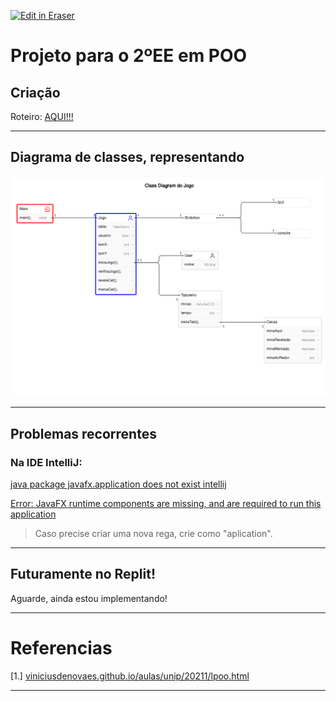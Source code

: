<p><a target="_blank" href="https://app.eraser.io/workspace/eBwPst8QmxllTjqJEaFD" id="edit-in-eraser-github-link"><img alt="Edit in Eraser" src="https://firebasestorage.googleapis.com/v0/b/second-petal-295822.appspot.com/o/images%2Fgithub%2FOpen%20in%20Eraser.svg?alt=media&amp;token=968381c8-a7e7-472a-8ed6-4a6626da5501"></a></p>

# Projeto para o 2ºEE em POO
## Criação
Roteiro: [﻿AQUI!!!](https://drive.google.com/file/d/1JilxkVmk3AX6HuuT0fsHob_FmkzEWcIn/view) 

---

## Diagrama de classes, representando
![Figure 1](/.eraser/eBwPst8QmxllTjqJEaFD___ibsr7NFOmZXGn92bwac608CiSpo2___---figure---HaS1hOMCz2T9NZUW0jE7y---figure---x6unebMDUbX_A9iBRd3dxQ.png "Figure 1")



---

## Problemas recorrentes
### Na IDE IntelliJ:
[﻿java package javafx.application does not exist intellij](https://www.youtube.com/watch?v=b60Fl2WLaQY) 

[﻿Error: JavaFX runtime components are missing, and are required to run this application](https://www.youtube.com/watch?v=hS_6ek9rTco) 

>   Caso precise criar uma nova rega, crie como "aplication".  

---

## Futuramente no Replit!
Aguarde, ainda estou implementando!

---

# Referencias
[1.] [﻿viniciusdenovaes.github.io/aulas/unip/20211/lpoo.html](https://viniciusdenovaes.github.io/aulas/unip/20211/lpoo.html) 

---




<!--- Eraser file: https://app.eraser.io/workspace/eBwPst8QmxllTjqJEaFD --->